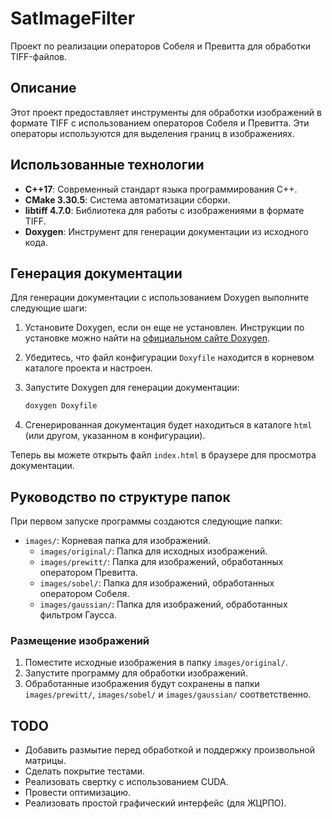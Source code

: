 # SatImageFilter

Проект по реализации операторов Собеля и Превитта для обработки TIFF-файлов.

## Описание

Этот проект предоставляет инструменты для обработки изображений в формате TIFF с использованием операторов Собеля и Превитта. Эти операторы используются для выделения границ в изображениях.

## Использованные технологии

- **C++17**: Современный стандарт языка программирования C++.
- **CMake 3.30.5**: Система автоматизации сборки.
- **libtiff 4.7.0**: Библиотека для работы с изображениями в формате TIFF.
- **Doxygen**: Инструмент для генерации документации из исходного кода.

## Генерация документации

Для генерации документации с использованием Doxygen выполните следующие шаги:

1. Установите Doxygen, если он еще не установлен. Инструкции по установке можно найти на [официальном сайте Doxygen](http://www.doxygen.nl/download.html).
2. Убедитесь, что файл конфигурации `Doxyfile` находится в корневом каталоге проекта и настроен.
3. Запустите Doxygen для генерации документации:

   ```sh
   doxygen Doxyfile
   ```

4. Сгенерированная документация будет находиться в каталоге `html` (или другом, указанном в конфигурации).

Теперь вы можете открыть файл `index.html` в браузере для просмотра документации.

## Руководство по структуре папок

При первом запуске программы создаются следующие папки:

- `images/`: Корневая папка для изображений.
  - `images/original/`: Папка для исходных изображений.
  - `images/prewitt/`: Папка для изображений, обработанных оператором Превитта.
  - `images/sobel/`: Папка для изображений, обработанных оператором Собеля.
  - `images/gaussian/`: Папка для изображений, обработанных фильтром Гаусса.

### Размещение изображений

1. Поместите исходные изображения в папку `images/original/`.
2. Запустите программу для обработки изображений.
3. Обработанные изображения будут сохранены в папки `images/prewitt/`, `images/sobel/` и `images/gaussian/` соответственно.

## TODO

- Добавить размытие перед обработкой и поддержку произвольной матрицы.
- Сделать покрытие тестами.
- Реализовать свертку с использованием CUDA.
- Провести оптимизацию.
- Реализовать простой графический интерфейс (для ЖЦРПО).
